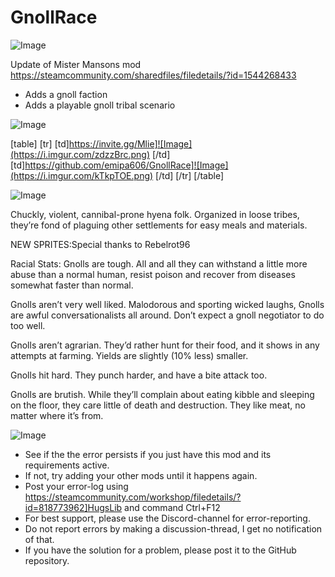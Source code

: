 # GnollRace

![Image](https://i.imgur.com/WAEzk68.png)

Update of Mister Mansons mod
https://steamcommunity.com/sharedfiles/filedetails/?id=1544268433

- Adds a gnoll faction
- Adds a playable gnoll tribal scenario

![Image](https://i.imgur.com/7Gzt3Rg.png)


[table]
    [tr]
        [td]https://invite.gg/Mlie]![Image](https://i.imgur.com/zdzzBrc.png)
[/td]
        [td]https://github.com/emipa606/GnollRace]![Image](https://i.imgur.com/kTkpTOE.png)
[/td]
    [/tr]
[/table]
	
![Image](https://i.imgur.com/NOW7jU1.png)

Chuckly, violent, cannibal-prone hyena folk. Organized in loose tribes, they’re fond of plaguing other settlements for easy meals and materials.

NEW SPRITES:Special thanks to Rebelrot96

Racial Stats:
Gnolls are tough. All and all they can withstand a little more abuse than a normal human, resist poison and recover from diseases somewhat faster than normal.

Gnolls aren’t very well liked. Malodorous and sporting wicked laughs, Gnolls are awful conversationalists all around. Don’t expect a gnoll negotiator to do too well.

Gnolls aren’t agrarian. They’d rather hunt for their food, and it shows in any attempts at farming. Yields are slightly (10% less) smaller.

Gnolls hit hard. They punch harder, and have a bite attack too.

Gnolls are brutish. While they’ll complain about eating kibble and sleeping on the floor, they care little of death and destruction. They like meat, no matter where it’s from.

![Image](https://i.imgur.com/Rs6T6cr.png)



-  See if the the error persists if you just have this mod and its requirements active.
-  If not, try adding your other mods until it happens again.
-  Post your error-log using https://steamcommunity.com/workshop/filedetails/?id=818773962]HugsLib and command Ctrl+F12
-  For best support, please use the Discord-channel for error-reporting.
-  Do not report errors by making a discussion-thread, I get no notification of that.
-  If you have the solution for a problem, please post it to the GitHub repository.




